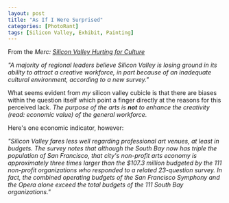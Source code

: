 ```yaml
---
layout: post
title: "As If I Were Surprised"
categories: [PhotoRant]
tags: [Silicon Valley, Exhibit, Painting]
---
```

From the <cite>Merc:</cite> <a href="http://www.mercurynews.com/mld/mercurynews/news/local/states/california/the_valley/12841155.htm"><cite>Silicon Valley Hurting for Culture</cite></a>

<i>"A majority of regional leaders believe Silicon Valley is losing ground in its ability to attract a creative workforce, in part because of an inadequate cultural environment, according to a new survey."</i>

What seems evident from <i>my</i> silicon valley cubicle is that there are biases within the question itself which point a finger directly at the reasons for this perceived lack. <i>The purpose of the arts is <b>not</b> to enhance the creativity (read: economic value) of the general workforce.</i>

<!--more-->
Here's one economic indicator, however:

<i>"Silicon Valley fares less well regarding professional art venues, at least in budgets. The survey notes that although the South Bay now has triple the population of San Francisco, that city's non-profit arts economy is approximately three times larger than the $107.3 million budgeted by the 111 non-profit organizations who responded to a related 23-question survey. In fact, the combined operating budgets of the San Francisco Symphony and the Opera alone exceed the total budgets of the 111 South Bay organizations."</i>
